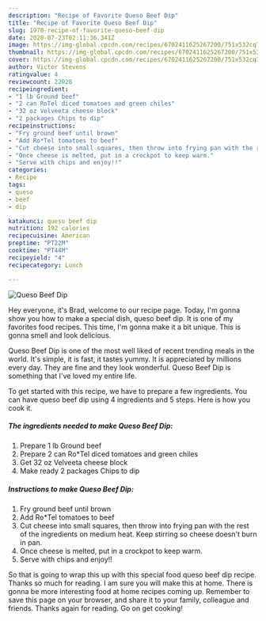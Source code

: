 ```yaml
---
description: "Recipe of Favorite Queso Beef Dip"
title: "Recipe of Favorite Queso Beef Dip"
slug: 1970-recipe-of-favorite-queso-beef-dip
date: 2020-07-23T02:11:36.341Z
image: https://img-global.cpcdn.com/recipes/6702411625267200/751x532cq70/queso-beef-dip-recipe-main-photo.jpg
thumbnail: https://img-global.cpcdn.com/recipes/6702411625267200/751x532cq70/queso-beef-dip-recipe-main-photo.jpg
cover: https://img-global.cpcdn.com/recipes/6702411625267200/751x532cq70/queso-beef-dip-recipe-main-photo.jpg
author: Victor Stevens
ratingvalue: 4
reviewcount: 22028
recipeingredient:
- "1 lb Ground beef"
- "2 can RoTel diced tomatoes and green chiles"
- "32 oz Velveeta cheese block"
- "2 packages Chips to dip"
recipeinstructions:
- "Fry ground beef until brown"
- "Add Ro*Tel tomatoes to beef"
- "Cut cheese into small squares, then throw into frying pan with the rest of the ingredients on medium heat. Keep stirring so cheese doesn&#39;t burn in pan."
- "Once cheese is melted, put in a crockpot to keep warm."
- "Serve with chips and enjoy!!"
categories:
- Recipe
tags:
- queso
- beef
- dip

katakunci: queso beef dip 
nutrition: 192 calories
recipecuisine: American
preptime: "PT22M"
cooktime: "PT44M"
recipeyield: "4"
recipecategory: Lunch

---
```



![Queso Beef Dip](https://img-global.cpcdn.com/recipes/6702411625267200/751x532cq70/queso-beef-dip-recipe-main-photo.jpg)

Hey everyone, it's Brad, welcome to our recipe page. Today, I'm gonna show you how to make a special dish, queso beef dip. It is one of my favorites food recipes. This time, I'm gonna make it a bit unique. This is gonna smell and look delicious.

Queso Beef Dip is one of the most well liked of recent trending meals in the world. It's simple, it is fast, it tastes yummy. It is appreciated by millions every day. They are fine and they look wonderful. Queso Beef Dip is something that I've loved my entire life.




To get started with this recipe, we have to prepare a few ingredients. You can have queso beef dip using 4 ingredients and 5 steps. Here is how you cook it.

<!--inarticleads1-->

##### The ingredients needed to make Queso Beef Dip:

1. Prepare 1 lb Ground beef
1. Prepare 2 can Ro*Tel diced tomatoes and green chiles
1. Get 32 oz Velveeta cheese block
1. Make ready 2 packages Chips to dip




<!--inarticleads2-->

##### Instructions to make Queso Beef Dip:

1. Fry ground beef until brown
1. Add Ro*Tel tomatoes to beef
1. Cut cheese into small squares, then throw into frying pan with the rest of the ingredients on medium heat. Keep stirring so cheese doesn&#39;t burn in pan.
1. Once cheese is melted, put in a crockpot to keep warm.
1. Serve with chips and enjoy!!




So that is going to wrap this up with this special food queso beef dip recipe. Thanks so much for reading. I am sure you will make this at home. There is gonna be more interesting food at home recipes coming up. Remember to save this page on your browser, and share it to your family, colleague and friends. Thanks again for reading. Go on get cooking!
